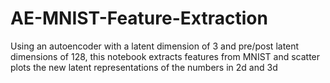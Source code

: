 # AE-MNIST-Feature-Extraction
Using an autoencoder with a latent dimension of 3 and pre/post latent dimensions of 128, this notebook extracts features from MNIST and scatter plots the new latent representations of the numbers in 2d and 3d
